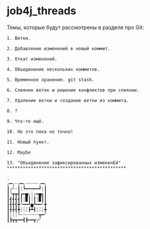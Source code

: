 # job4j_threads

Темы, которые будут рассмотрены в разделе про Git:
 ~~~~~~~~~~~~~~~~~~~~~~~~~~~~~~~~~~~~~~~~~~~
1. Ветки.

2. Добавление изменений в новый коммит.

3. Откат изменений.

4. Объединение нескольких коммитов.

5. Временное хранение. git stash.

6. Слияние веток и решение конфликтов при слиянии.

7. Удаление ветки и создание ветки из коммита.

8. ?

9. Что-то ещё.

10. Но это пока не точно!

11. Новый пункт.

12. Maybe

13. "Объединение зафиксированных измененEй"
 *********************************************

.
╭━╮┈╭━╮┈┈┈┈┈╭━╮
┃╭╯┈┃┊┗━━━━━┛┊┃
┃╰┳┳┫┏━▅╮┊╭━▅┓┃
┃┫┫┫┫┃┊▉┃┊┃┊▉┃┃
┃┫┫┫╋╰━━┛▅┗━━╯╋
┃┫┫┫╋┊┊┊┣┻┫┊┊┊╋
┃┊┊┊╰┈┈┈┈┈┈┈┳━╯
┃┣┳┳━━┫┣━━┳╭╯


 